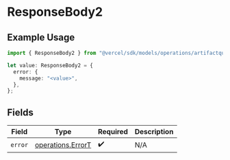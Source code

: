 # ResponseBody2

## Example Usage

```typescript
import { ResponseBody2 } from "@vercel/sdk/models/operations/artifactquery.js";

let value: ResponseBody2 = {
  error: {
    message: "<value>",
  },
};
```

## Fields

| Field                                                  | Type                                                   | Required                                               | Description                                            |
| ------------------------------------------------------ | ------------------------------------------------------ | ------------------------------------------------------ | ------------------------------------------------------ |
| `error`                                                | [operations.ErrorT](../../models/operations/errort.md) | :heavy_check_mark:                                     | N/A                                                    |